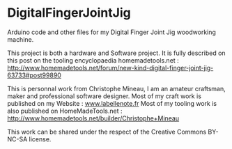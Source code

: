 # DigitalFingerJointJig
Arduino code and other files for my Digital Finger Joint Jig woodworking machine.


This project is both a hardware and Software project.
It is fully described on this post on the tooling encyclopaedia homemadetools.net :
http://www.homemadetools.net/forum/new-kind-digital-finger-joint-jig-63733#post99890

This is personnal work from Christophe Mineau, I am an amateur craftsman, maker and professional software designer.
Most of my craft work is published on my Website : www.labellenote.fr
Most of my tooling work is also published on HomeMadeTools.net : http://www.homemadetools.net/builder/Christophe+Mineau 

This work can be shared under the respect of the Creative Commons BY-NC-SA license.

